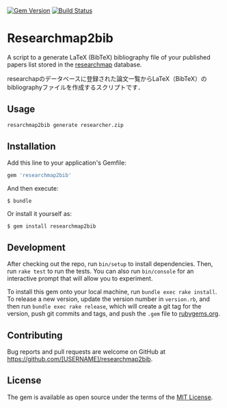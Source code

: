 [![Gem Version](https://badge.fury.io/rb/researchmap2bib.svg)](https://badge.fury.io/rb/researchmap2bib)
[![Build Status](https://travis-ci.org/ychubachi/researchmap2bib.svg?branch=master)](https://travis-ci.org/ychubachi/researchmap2bib)

# Researchmap2bib

A script to a generate LaTeX (BibTeX) bibliography file of your published papers list stored in the [researchmap](https://researchmap.jp/) database.

researchapのデータベースに登録された論文一覧からLaTeX（BibTeX）のbibliographyファイルを作成するスクリプトです．

## Usage

```bash
resarchmap2bib generate researcher.zip
```

## Installation

Add this line to your application's Gemfile:

```ruby
gem 'researchmap2bib'
```

And then execute:

    $ bundle

Or install it yourself as:

    $ gem install researchmap2bib

## Development

After checking out the repo, run `bin/setup` to install dependencies. Then, run `rake test` to run the tests. You can also run `bin/console` for an interactive prompt that will allow you to experiment.

To install this gem onto your local machine, run `bundle exec rake install`. To release a new version, update the version number in `version.rb`, and then run `bundle exec rake release`, which will create a git tag for the version, push git commits and tags, and push the `.gem` file to [rubygems.org](https://rubygems.org).

## Contributing

Bug reports and pull requests are welcome on GitHub at https://github.com/[USERNAME]/researchmap2bib.


## License

The gem is available as open source under the terms of the [MIT License](http://opensource.org/licenses/MIT).

